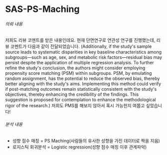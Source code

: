 # SAS-PS-Maching

###### 의뢰 내용
 저희도 리뷰 코멘트를 받은 내용인데요. 현재 단면연구로 연관성 연구를 진행했는데, 리뷰 코멘트가 다음과 같이 전달되었습니다. (Additionally, if the study's sample source leads to systematic disparities in key baseline characteristics among subgroups—such as age, sex, and metabolic risk factors—residual bias may persist despite the application of multiple regression analysis. To further refine the study's conclusion, the authors might consider employing propensity score matching (PSM) within subgroups. PSM, by emulating random assignment, has the potential to reduce the observed bias, thereby better aligning with the study's aims. Implementing this method could verify if post-matching outcomes remain statistically consistent with the study's objectives, thereby enhancing the credibility of the findings. This suggestion is proposed for contemplation to enhance the methodological rigor of the research.) 저희도 PMS를 해보지 않아서 혹시 가능한지 여쭙고 싶었습니다!

 ###### 분석 내용
 - 성향 점수 매칭 = PS Maching(사람들의 유사한 성향을 가진 데이터로 짝을 지음)
 - 로지스틱 회귀분석 = Logistic regression(성향 점수 매칭 이후 관계파악)
 
